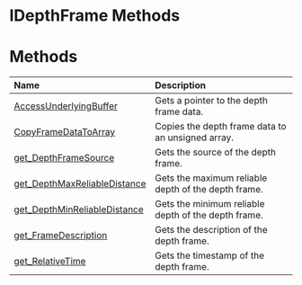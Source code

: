 IDepthFrame Methods  
===================  

<span id="publicmethodsSection"></span>

Methods  
=======  

<table>
<colgroup>
<col width="30%" />
<col width="60%" />
</colgroup>
<thead>
<tr class="header">
<th align="left">Name</th>
<th align="left">Description</th>
</tr>
</thead>
<tbody>
<tr class="odd">
<td align="left"><a href="Methods/AccessUnderlyingBuffer.md">AccessUnderlyingBuffer</a></td>
<td align="left">Gets a pointer to the depth frame data.</td>
</tr>
<tr class="even">
<td align="left"><a href="Methods/CopyFrameDataToArray_Method.md">CopyFrameDataToArray</a></td>
<td align="left">Copies the depth frame data to an unsigned array.</td>
</tr>
<tr class="odd">
<td align="left"><a href="Methods/get_DepthFrameSource_Method.md">get_DepthFrameSource</a></td>
<td align="left">Gets the source of the depth frame.</td>
</tr>
<tr class="even">
<td align="left"><a href="Methods/get_DepthMaxReliableDistance.md">get_DepthMaxReliableDistance</a></td>
<td align="left">Gets the maximum reliable depth of the depth frame.</td>
</tr>
<tr class="odd">
<td align="left"><a href="Methods/get_DepthMinReliableDistance.md">get_DepthMinReliableDistance</a></td>
<td align="left">Gets the minimum reliable depth of the depth frame.</td>
</tr>
<tr class="even">
<td align="left"><a href="Methods/get_FrameDescription_Method.md">get_FrameDescription</a></td>
<td align="left">Gets the description of the depth frame.</td>
</tr>
<tr class="odd">
<td align="left"><a href="Methods/get_RelativeTime_Method.md">get_RelativeTime</a></td>
<td align="left">Gets the timestamp of the depth frame.</td>
</tr>
</tbody>
</table>



<!--Please do not edit the data in the comment block below.-->
<!--
TOCTitle : IDepthFrame Methods
RLTitle : IDepthFrame Methods
KeywordK : IDepthFrame interface, methods
KeywordA : Methods.T:Microsoft.Kinect.kinect.IDepthFrame
AssetID : Methods.T:Microsoft.Kinect.kinect.IDepthFrame
Locale : en-us
CommunityContent : 1
TargetOS : Windows
TopicType : kbSyntax
DocSet : K4Wv2
ProjType : K4Wv2Proj
Technology : Kinect for Windows
Product : Kinect for Windows SDK v2
productversion : 20
-->
